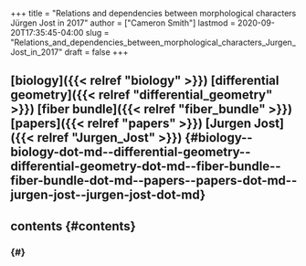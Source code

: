 +++
title = "Relations and dependencies between morphological characters Jürgen Jost in 2017"
author = ["Cameron Smith"]
lastmod = 2020-09-20T17:35:45-04:00
slug = "Relations_and_dependencies_between_morphological_characters_Jurgen_Jost_in_2017"
draft = false
+++

## [biology]({{< relref "biology" >}}) [differential geometry]({{< relref "differential_geometry" >}}) [fiber bundle]({{< relref "fiber_bundle" >}}) [papers]({{< relref "papers" >}}) [Jurgen Jost]({{< relref "Jurgen_Jost" >}}) {#biology--biology-dot-md--differential-geometry--differential-geometry-dot-md--fiber-bundle--fiber-bundle-dot-md--papers--papers-dot-md--jurgen-jost--jurgen-jost-dot-md}


## contents {#contents}


###  {#}
